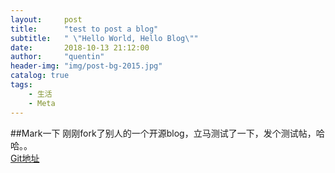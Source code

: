 ```yaml
---
layout:     post
title:      "test to post a blog"
subtitle:   " \"Hello World, Hello Blog\""
date:       2018-10-13 21:12:00
author:     "quentin"
header-img: "img/post-bg-2015.jpg"
catalog: true
tags:
    - 生活
    - Meta
---
```


##Mark一下
刚刚fork了别人的一个开源blog，立马测试了一下，发个测试帖，哈哈。。<br>
[Git地址](https://github.com/Huxpro/huxpro.github.io)